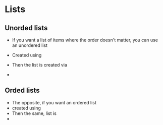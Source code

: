 # Lists

## Unorded lists

- If you want a list of items where the order doesn't matter, you can use an unordered list

- Created using <ul></ul>
- Then the list is created via <li></li>

## Orded lists

- The opposite, if you want an ordered list
- created using <ol></ol>
- Then the same, list is <li></li>